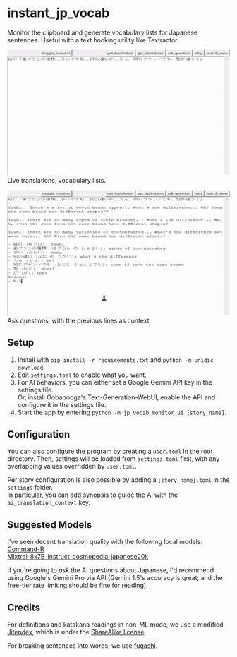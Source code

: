 # instant_jp_vocab
Monitor the clipboard and generate vocabulary lists for Japanese sentences.
Useful with a text hooking utility like Textractor.

!["Recording of the live translation behavior"](docs/image_translation_definition.gif)  
Live translations, vocabulary lists.

!["Recording of the ai questioning behavior"](docs/image_qanda.gif)  
Ask questions, with the previous lines as context.

## Setup
1. Install with `pip install -r requirements.txt` and `python -m unidic download`.
2. Edit `settings.toml` to enable what you want.
3. For AI behaviors, you can either set a Google Gemini API key in the settings file.  
   Or, install Oobabooga's Text-Generation-WebUI, enable the API and configure it in the settings file.
5. Start the app by entering `python -m jp_vocab_monitor_ui [story_name]`.

## Configuration
You can also configure the program by creating a `user.toml` in the root directory. Then, settings will be loaded from `settings.toml` first, with any overlapping values overridden by `user.toml`.

Per story configuration is also possible by adding a `[story_name].toml` in the `settings` folder.  
In particular, you can add synopsis to guide the AI with the `ai_translation_context` key.

## Suggested Models
I've seen decent translation quality with the following local models:  
[Command-R](https://huggingface.co/CohereForAI/c4ai-command-r-v01)  
[Mixtral-8x7B-instruct-cosmopedia-japanese20k](https://huggingface.co/aixsatoshi/Mixtral-8x7B-instruct-cosmopedia-japanese20k)  

If you're going to _ask_ the AI questions about Japanese, I'd recommend using Google's Gemini Pro via API (Gemini 1.5's accuracy is great; and the free-tier rate limiting should be fine for reading).

## Credits
For definitions and katakana readings in non-ML mode, we use a modified [Jitendex](https://github.com/stephenmk/Jitendex), which is under the [ShareAlike license](https://creativecommons.org/licenses/by-sa/4.0/).

For breaking sentences into words, we use [fugashi](https://github.com/polm/fugashi).
